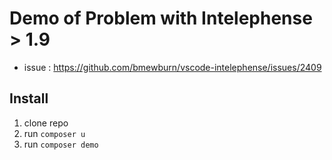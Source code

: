 # Demo of Problem with Intelephense > 1.9

* issue : https://github.com/bmewburn/vscode-intelephense/issues/2409

## Install

1. clone repo
2. run `composer u`
3. run `composer demo`